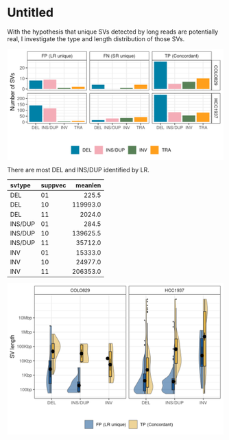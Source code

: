 Untitled
================

With the hypothesis that unique SVs detected by long reads are
potentially real, I investigate the type and length distribution of
those SVs.

<img src="lr_unique_sv_length_type_files/figure-gfm/unnamed-chunk-1-1.png" width="556.8" style="display: block; margin: auto;" />

There are most DEL and INS/DUP identified by LR.

| svtype  | suppvec |  meanlen |
|:--------|:--------|---------:|
| DEL     | 01      |    225.5 |
| DEL     | 10      | 119993.0 |
| DEL     | 11      |   2024.0 |
| INS/DUP | 01      |    284.5 |
| INS/DUP | 10      | 139625.5 |
| INS/DUP | 11      |  35712.0 |
| INV     | 01      |  15333.0 |
| INV     | 10      |  24977.0 |
| INV     | 11      | 206353.0 |

<img src="lr_unique_sv_length_type_files/figure-gfm/unnamed-chunk-2-1.png" width="576" style="display: block; margin: auto;" />
